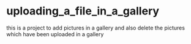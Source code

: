 # uploading_a_file_in_a_gallery
this is a project to add pictures in a gallery and also delete the pictures which have been uploaded in a gallery
